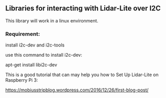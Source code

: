 ## Libraries for interacting with Lidar-Lite over I2C

This library will work in a linux environment.

### Requirement:

install i2c-dev and i2c-tools

use this command to install i2c-dev:

apt-get install libi2c-dev

This is a good tutorial that can may help you how to Set Up Lidar-Lite on Raspberry Pi 3:

 https://mobiusstripblog.wordpress.com/2016/12/26/first-blog-post/
